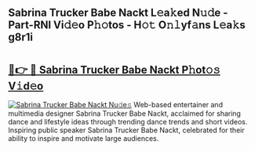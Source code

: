 ## Sabrina Trucker Babe Nackt L𝚎a𝚔ed N𝚞𝚍e - Part-RNl Vi𝚍𝚎o P𝚑𝚘tos - H𝚘𝚝 O𝚗𝚕yf𝚊ns L𝚎a𝚔s g8r1i

# <h2><a href="http://kf5xhci.oniu.top/?m=Sabrina+Trucker+Babe+Nackt">🔗👉 🔴 Sabrina Trucker Babe Nackt P𝚑ot𝚘𝚜 V𝚒d𝚎o</a></h2>

[![Sabrina Trucker Babe Nackt Nu𝚍e𝚜](https://i.imgur.com/0qMVB7G.gif)](http://kf5xhci.oniu.top/?m=Sabrina+Trucker+Babe+Nackt)
Web-based entertainer and multimedia designer Sabrina Trucker Babe Nackt, acclaimed for sharing dance and lifestyle ideas through trending dance trends and short videos. Inspiring public speaker Sabrina Trucker Babe Nackt, celebrated for their ability to inspire and motivate large audiences.  

